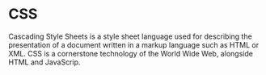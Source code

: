 # CSS






Cascading Style Sheets is a style sheet language used for describing the presentation of a document written in a markup language such as HTML or XML. CSS is a cornerstone technology of the World Wide Web, alongside HTML and JavaScrip.